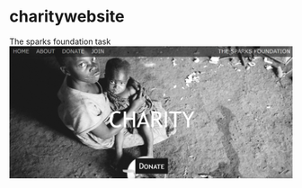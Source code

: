 # charitywebsite
The sparks foundation task
<a href="https://charitywebsitedemogrip2021.000webhostapp.com/"><img src="screenshot.png"> </a>

